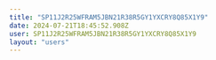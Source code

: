 ```yaml
---
title: "SP11J2R25WFRAM5JBN21R38R5GY1YXCRY8Q85X1Y9"
date: 2024-07-21T18:45:52.908Z
user: SP11J2R25WFRAM5JBN21R38R5GY1YXCRY8Q85X1Y9
layout: "users"
---
```

    